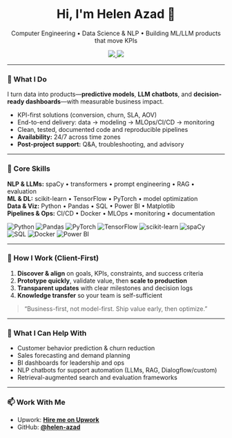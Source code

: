 <h1 align="center">Hi, I'm Helen Azad 👋</h1>
<p align="center">
  Computer Engineering • Data Science & NLP • Building ML/LLM products that move KPIs
</p>

<p align="center">
  <a href="https://www.upwork.com/freelancers/~01d039a474c315c86e">
    <img src="https://img.shields.io/badge/Upwork-Hire%20Me-6FDA44?style=for-the-badge&logo=upwork&logoColor=white" />
  </a>
  <a href="https://github.com/helen-azad">
    <img src="https://img.shields.io/badge/GitHub-helen--azad-111111?style=for-the-badge&logo=github&logoColor=white" />
  </a>
</p>

---

### 🚀 What I Do
I turn data into products—**predictive models**, **LLM chatbots**, and **decision-ready dashboards**—with measurable business impact.

- KPI-first solutions (conversion, churn, SLA, AOV)
- End-to-end delivery: data → modeling → MLOps/CI/CD → monitoring
- Clean, tested, documented code and reproducible pipelines
- **Availability:** 24/7 across time zones
- **Post-project support:** Q&A, troubleshooting, and advisory

---

### 🧠 Core Skills
**NLP & LLMs:** spaCy • transformers • prompt engineering • RAG • evaluation  
**ML & DL:** scikit-learn • TensorFlow • PyTorch • model optimization  
**Data & Viz:** Python • Pandas • SQL • Power BI • Matplotlib  
**Pipelines & Ops:** CI/CD • Docker • MLOps • monitoring • documentation

<p>
  <img alt="Python" src="https://img.shields.io/badge/Python-3776AB?logo=python&logoColor=white">
  <img alt="Pandas" src="https://img.shields.io/badge/Pandas-150458?logo=pandas&logoColor=white">
  <img alt="PyTorch" src="https://img.shields.io/badge/PyTorch-EE4C2C?logo=pytorch&logoColor=white">
  <img alt="TensorFlow" src="https://img.shields.io/badge/TensorFlow-FF6F00?logo=tensorflow&logoColor=white">
  <img alt="scikit-learn" src="https://img.shields.io/badge/scikit--learn-F7931E?logo=scikitlearn&logoColor=white">
  <img alt="spaCy" src="https://img.shields.io/badge/spaCy-09A3D5?logo=spacy&logoColor=white">
  <img alt="SQL" src="https://img.shields.io/badge/SQL-336791?logo=postgresql&logoColor=white">
  <img alt="Docker" src="https://img.shields.io/badge/Docker-2496ED?logo=docker&logoColor=white">
  <img alt="Power BI" src="https://img.shields.io/badge/Power%20BI-F2C811?logo=powerbi&logoColor=111111">
</p>

---

### 🧩 How I Work (Client-First)
1. **Discover & align** on goals, KPIs, constraints, and success criteria  
2. **Prototype quickly**, validate value, then **scale to production**  
3. **Transparent updates** with clear milestones and decision logs  
4. **Knowledge transfer** so your team is self-sufficient

> “Business-first, not model-first. Ship value early, then optimize.”

---

### 🔎 What I Can Help With
- Customer behavior prediction & churn reduction  
- Sales forecasting and demand planning  
- BI dashboards for leadership and ops  
- NLP chatbots for support automation (LLMs, RAG, Dialogflow/custom)  
- Retrieval-augmented search and evaluation frameworks

---

### 📫 Work With Me
- Upwork: **[Hire me on Upwork](https://www.upwork.com/freelancers/~01d039a474c315c86e)**  
- GitHub: **[@helen-azad](https://github.com/helen-azad)**
